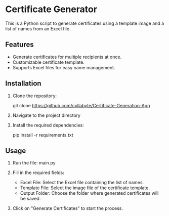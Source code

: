 # Certificate Generator

This is a Python script to generate certificates using a template image and a list of names from an Excel file.

## Features

- Generate certificates for multiple recipients at once.
- Customizable certificate template.
- Supports Excel files for easy name management.

## Installation

1. Clone the repository:

    
    git clone https://github.com/collabyte/Certificate-Generation-App
    

2. Navigate to the project directory


3. Install the required dependencies:

    pip install -r requirements.txt
   

## Usage

1. Run the file:
    main.py

2. Fill in the required fields:
   - Excel File: Select the Excel file containing the list of names.
   - Template File: Select the image file of the certificate template.
   - Output Folder: Choose the folder where generated certificates will be saved.

3. Click on "Generate Certificates" to start the process.


